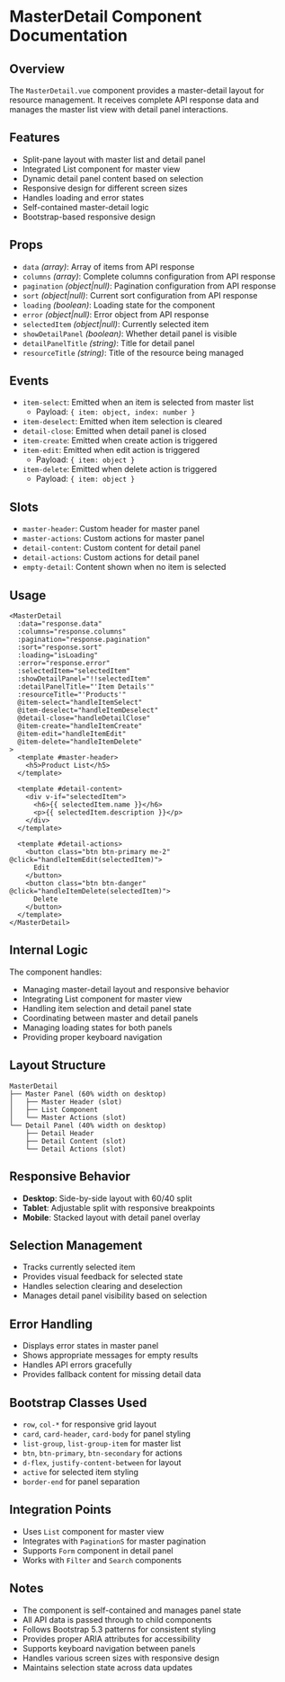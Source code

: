 # MasterDetail Component Documentation

## Overview

The `MasterDetail.vue` component provides a master-detail layout for resource management. It receives complete API response data and manages the master list view with detail panel interactions.

## Features

- Split-pane layout with master list and detail panel
- Integrated List component for master view
- Dynamic detail panel content based on selection
- Responsive design for different screen sizes
- Handles loading and error states
- Self-contained master-detail logic
- Bootstrap-based responsive design

## Props

- `data` _(array)_: Array of items from API response
- `columns` _(array)_: Complete columns configuration from API response
- `pagination` _(object|null)_: Pagination configuration from API response
- `sort` _(object|null)_: Current sort configuration from API response
- `loading` _(boolean)_: Loading state for the component
- `error` _(object|null)_: Error object from API response
- `selectedItem` _(object|null)_: Currently selected item
- `showDetailPanel` _(boolean)_: Whether detail panel is visible
- `detailPanelTitle` _(string)_: Title for detail panel
- `resourceTitle` _(string)_: Title of the resource being managed

## Events

- `item-select`: Emitted when an item is selected from master list
  - Payload: `{ item: object, index: number }`
- `item-deselect`: Emitted when item selection is cleared
- `detail-close`: Emitted when detail panel is closed
- `item-create`: Emitted when create action is triggered
- `item-edit`: Emitted when edit action is triggered
  - Payload: `{ item: object }`
- `item-delete`: Emitted when delete action is triggered
  - Payload: `{ item: object }`

## Slots

- `master-header`: Custom header for master panel
- `master-actions`: Custom actions for master panel
- `detail-content`: Custom content for detail panel
- `detail-actions`: Custom actions for detail panel
- `empty-detail`: Content shown when no item is selected

## Usage

```vue
<MasterDetail
  :data="response.data"
  :columns="response.columns"
  :pagination="response.pagination"
  :sort="response.sort"
  :loading="isLoading"
  :error="response.error"
  :selectedItem="selectedItem"
  :showDetailPanel="!!selectedItem"
  :detailPanelTitle="'Item Details'"
  :resourceTitle="'Products'"
  @item-select="handleItemSelect"
  @item-deselect="handleItemDeselect"
  @detail-close="handleDetailClose"
  @item-create="handleItemCreate"
  @item-edit="handleItemEdit"
  @item-delete="handleItemDelete"
>
  <template #master-header>
    <h5>Product List</h5>
  </template>
  
  <template #detail-content>
    <div v-if="selectedItem">
      <h6>{{ selectedItem.name }}</h6>
      <p>{{ selectedItem.description }}</p>
    </div>
  </template>
  
  <template #detail-actions>
    <button class="btn btn-primary me-2" @click="handleItemEdit(selectedItem)">
      Edit
    </button>
    <button class="btn btn-danger" @click="handleItemDelete(selectedItem)">
      Delete
    </button>
  </template>
</MasterDetail>
```

## Internal Logic

The component handles:

- Managing master-detail layout and responsive behavior
- Integrating List component for master view
- Handling item selection and detail panel state
- Coordinating between master and detail panels
- Managing loading states for both panels
- Providing proper keyboard navigation

## Layout Structure

```
MasterDetail
├── Master Panel (60% width on desktop)
│   ├── Master Header (slot)
│   ├── List Component
│   └── Master Actions (slot)
└── Detail Panel (40% width on desktop)
    ├── Detail Header
    ├── Detail Content (slot)
    └── Detail Actions (slot)
```

## Responsive Behavior

- **Desktop**: Side-by-side layout with 60/40 split
- **Tablet**: Adjustable split with responsive breakpoints
- **Mobile**: Stacked layout with detail panel overlay

## Selection Management

- Tracks currently selected item
- Provides visual feedback for selected state
- Handles selection clearing and deselection
- Manages detail panel visibility based on selection

## Error Handling

- Displays error states in master panel
- Shows appropriate messages for empty results
- Handles API errors gracefully
- Provides fallback content for missing detail data

## Bootstrap Classes Used

- `row`, `col-*` for responsive grid layout
- `card`, `card-header`, `card-body` for panel styling
- `list-group`, `list-group-item` for master list
- `btn`, `btn-primary`, `btn-secondary` for actions
- `d-flex`, `justify-content-between` for layout
- `active` for selected item styling
- `border-end` for panel separation

## Integration Points

- Uses `List` component for master view
- Integrates with `PaginationS` for master pagination
- Supports `Form` component in detail panel
- Works with `Filter` and `Search` components

## Notes

- The component is self-contained and manages panel state
- All API data is passed through to child components
- Follows Bootstrap 5.3 patterns for consistent styling
- Provides proper ARIA attributes for accessibility
- Supports keyboard navigation between panels
- Handles various screen sizes with responsive design
- Maintains selection state across data updates

